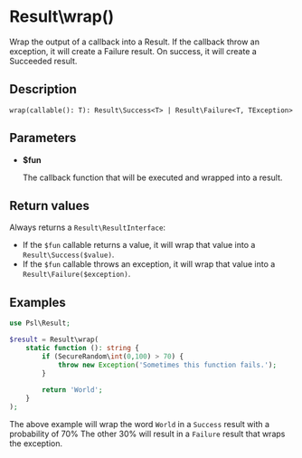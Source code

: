 # Result\wrap()

Wrap the output of a callback into a Result.
If the callback throw an exception, it will create a Failure result.
On success, it will create a Succeeded result.

## Description

```hack
wrap(callable(): T): Result\Success<T> | Result\Failure<T, TException>
```

## Parameters

- **$fun**
  
    The callback function that will be executed and wrapped into a result.


## Return values

Always returns a `Result\ResultInterface`:

- If the `$fun` callable returns a value, it will wrap that value into a `Result\Success($value)`.
- If the `$fun` callable throws an exception, it will wrap that value into a `Result\Failure($exception)`.

## Examples

```php
use Psl\Result;

$result = Result\wrap(
    static function (): string {
        if (SecureRandom\int(0,100) > 70) {
            throw new Exception('Sometimes this function fails.');
        }
        
        return 'World';
    }
);
```

The above example will wrap the word `World` in a `Success` result with a probability of 70%
The other 30% will result in a `Failure` result that wraps the exception.
